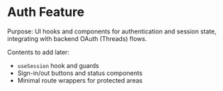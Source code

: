 # Auth Feature

Purpose: UI hooks and components for authentication and session state, integrating with backend OAuth (Threads) flows.

Contents to add later:
- `useSession` hook and guards
- Sign-in/out buttons and status components
- Minimal route wrappers for protected areas

